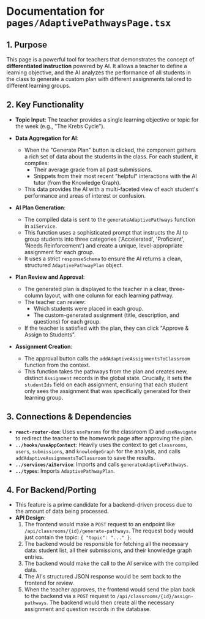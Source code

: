 
# Documentation for `pages/AdaptivePathwaysPage.tsx`

## 1. Purpose

This page is a powerful tool for teachers that demonstrates the concept of **differentiated instruction** powered by AI. It allows a teacher to define a learning objective, and the AI analyzes the performance of all students in the class to generate a custom plan with different assignments tailored to different learning groups.

## 2. Key Functionality

- **Topic Input**: The teacher provides a single learning objective or topic for the week (e.g., "The Krebs Cycle").

- **Data Aggregation for AI**:
  - When the "Generate Plan" button is clicked, the component gathers a rich set of data about the students in the class. For each student, it compiles:
    - Their average grade from all past submissions.
    - Snippets from their most recent "helpful" interactions with the AI tutor (from the Knowledge Graph).
  - This data provides the AI with a multi-faceted view of each student's performance and areas of interest or confusion.

- **AI Plan Generation**:
  - The compiled data is sent to the `generateAdaptivePathways` function in `aiService`.
  - This function uses a sophisticated prompt that instructs the AI to group students into three categories ('Accelerated', 'Proficient', 'Needs Reinforcement') and create a unique, level-appropriate assignment for each group.
  - It uses a strict `responseSchema` to ensure the AI returns a clean, structured `AdaptivePathwayPlan` object.

- **Plan Review and Approval**:
  - The generated plan is displayed to the teacher in a clear, three-column layout, with one column for each learning pathway.
  - The teacher can review:
    - Which students were placed in each group.
    - The custom-generated assignment (title, description, and questions) for each group.
  - If the teacher is satisfied with the plan, they can click "Approve & Assign to Students".

- **Assignment Creation**:
  - The approval button calls the `addAdaptiveAssignmentsToClassroom` function from the context.
  - This function takes the pathways from the plan and creates new, distinct `Assignment` records in the global state. Crucially, it sets the `studentIds` field on each assignment, ensuring that each student only sees the assignment that was specifically generated for their learning group.

## 3. Connections & Dependencies

- **`react-router-dom`**: Uses `useParams` for the classroom ID and `useNavigate` to redirect the teacher to the homework page after approving the plan.
- **`../hooks/useAppContext`**: Heavily uses the context to get `classrooms`, `users`, `submissions`, and `knowledgeGraph` for the analysis, and calls `addAdaptiveAssignmentsToClassroom` to save the results.
- **`../services/aiService`**: Imports and calls `generateAdaptivePathways`.
- **`../types`**: Imports `AdaptivePathwayPlan`.

## 4. For Backend/Porting

- This feature is a prime candidate for a backend-driven process due to the amount of data being processed.
- **API Design**:
  1. The frontend would make a `POST` request to an endpoint like `/api/classrooms/{id}/generate-pathways`. The request body would just contain the topic: `{ "topic": "..." }`.
  2. The backend would be responsible for fetching all the necessary data: student list, all their submissions, and their knowledge graph entries.
  3. The backend would make the call to the AI service with the compiled data.
  4. The AI's structured JSON response would be sent back to the frontend for review.
  5. When the teacher approves, the frontend would send the plan back to the backend via a `POST` request to `/api/classrooms/{id}/assign-pathways`. The backend would then create all the necessary assignment and question records in the database.
